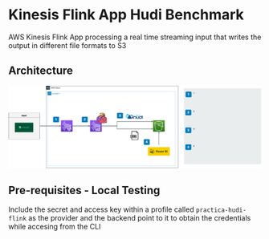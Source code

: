 # Kinesis Flink App Hudi Benchmark

AWS Kinesis Flink App processing a real time streaming input that writes the output in different file formats to S3

## Architecture

![Alt text](images/flink-hudi.png?raw=true "Architecture")

## Pre-requisites - Local Testing

Include the secret and access key within a profile called `practica-hudi-flink` as the provider and the backend point to it to obtain the credentials while accesing from the CLI
